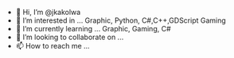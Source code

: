 - 👋 Hi, I’m @jkakolwa
- 👀 I’m interested in ... Graphic, Python, C#,C++,GDScript Gaming
- 🌱 I’m currently learning ... Graphic, Gaming, C#
- 💞️ I’m looking to collaborate on ...
- 📫 How to reach me ...

<!---
jkakolwa/jkakolwa is a ✨ special ✨ repository because its `README.md` (this file) appears on your GitHub profile.
You can click the Preview link to take a look at your changes.
--->
